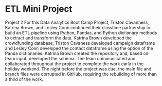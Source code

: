 # ETL Mini Project
Project 2
For this Data Analytics Boot Camp Project, Triston Cavanness, Katrina Brown, and Lesley Conn continued their classtime partnership to build an ETL pipeline using Python, Pandas, and Python dictionary methods to extract and transform the data.
Katrina Brown developed the crowdfunding database; Triston Cavaness developed campaign dataframe and Lesley Conn developed the contact dataframe using the option of the Panda dictionaries. Katrina Brown created the repository and, based on team input, developed the schema.
The team communicated and collaborated throughout the project to complete the work early in the holiday weekend. The night before the project was due, the main file and branch files were corrupted in GitHub, requiring the rebuilding of more than a third of the work.
